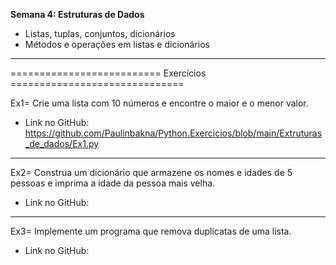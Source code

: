**Semana 4: Estruturas de Dados**

- Listas, tuplas, conjuntos, dicionários
- Métodos e operações em listas e dicionários

---

========================== Exercícios ==============================

Ex1= Crie uma lista com 10 números e encontre o maior e o menor valor.

- Link no GitHub: https://github.com/Paulinbakna/Python.Exercicios/blob/main/Extruturas_de_dados/Ex1.py

---

Ex2= Construa um dicionário que armazene os nomes e idades de 5 pessoas e imprima a idade da pessoa mais velha.

- Link no GitHub:

---

Ex3= Implemente um programa que remova duplicatas de uma lista.

- Link no GitHub: